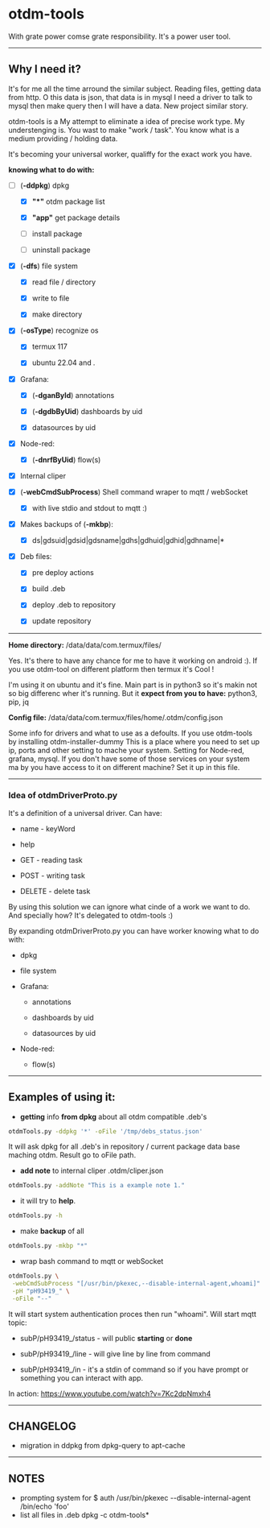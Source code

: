 # otdm-tools

With grate power comse grate responsibility. It's a power user tool.

---

## Why I need it?

It's for me all the time arround the similar subject. Reading files, getting data from http. O this data is json, that data is in mysql I need a driver to talk to mysql then make query then I will have a data. New project similar story.

otdm-tools is a My attempt to eliminate a idea of precise work type. My understenging is. You wast to make "work / task". You know what is a medium providing / holding data.

It's becoming your universal worker, qualiffy for the exact work you have.

**knowing what to do with:**

- [ ] (**-ddpkg**) dpkg

  - [x] **"*"** otdm package list

  - [x] **"app"** get package details

  - [ ] install package

  - [ ] uninstall package

- [x] (**-dfs**) file system

  - [x] read file / directory

  - [x] write to file

  - [x] make directory

- [x] (**-osType**) recognize os

  - [x] termux 117

  - [x] ubuntu 22.04 and *.*

- [x] Grafana:

  - [x] (**-dganById**) annotations

  - [x] (**-dgdbByUid**) dashboards by uid

  - [x] datasources by uid

- [x] Node-red:

  - [x] (**-dnrfByUid**) flow(s)

- [x] Internal cliper

- [x] (**-webCmdSubProcess**) Shell command wraper to mqtt / webSocket

  - [x] with live stdio and stdout to mqtt :)

- [x] Makes backups of (**-mkbp**):

  - [x] ds|gdsuid|gdsid|gdsname|gdhs|gdhuid|gdhid|gdhname|*

- [x] Deb files:

  - [x] pre deploy actions

  - [x] build .deb

  - [x] deploy .deb to repository

  - [x] update repository

---

**Home directory:** /data/data/com.termux/files/

Yes. It's there to have any chance for me to have it working on android :). If you use otdm-tool on different platform then termux it's Cool !

I'm using it on ubuntu and it's fine. Main part is in python3 so it's makin not so big differenc wher it's running. But it **expect from you to have:** python3, pip, jq

**Config file:** /data/data/com.termux/files/home/.otdm/config.json

Some info for drivers and what to use as a defoults. If you use otdm-tools by installing otdm-installer-dummy This is a place where you need to set up ip, ports and other setting to mache your system.  Setting for Node-red, grafana, mysql. If you don't have some of those services on your system ma by you have access to it on different machine? Set it up in this file.

---

### Idea of otdmDriverProto.py

It's a definition of a universal driver. Can have:

- name - keyWord

- help

- GET - reading task

- POST - writing task

- DELETE - delete task

By using this solution we can ignore what cinde of a work we want to do. And specially how? It's delegated to otdm-tools :)

By expanding otdmDriverProto.py you can have worker knowing what to do with:

- dpkg

- file system

- Grafana:

  - annotations

  - dashboards by uid

  - datasources by uid

- Node-red:

  - flow(s)

---

## Examples of using it:

* **getting** info **from dpkg** about all otdm compatible .deb's

```bash
otdmTools.py -ddpkg '*' -oFile '/tmp/debs_status.json'
```

It will ask dpkg for all .deb's in repository / current package data base maching otdm. Result go to oFile path.

* **add note** to internal cliper .otdm/cliper.json

```bash
otdmTools.py -addNote "This is a example note 1."
```

- it will try to **help**.

```bash
otdmTools.py -h
```

- make **backup** of all

```bash
otdmTools.py -mkbp "*"
```

* wrap bash command to mqtt or webSocket

```bash
otdmTools.py \
 -webCmdSubProcess "[/usr/bin/pkexec,--disable-internal-agent,whoami]" \
 -pH "pH93419_" \
 -oFile "--"
```

It will start system authentication proces then run "whoami". Will start mqtt topic:

- subP/pH93419_/status - will public **starting** or **done**

- subP/pH93419_/line - will give line by line from command

- subP/pH93419_/in - it's a stdin of command so if you have prompt or something you can interact with app.

In action: https://www.youtube.com/watch?v=7Kc2dpNmxh4

---

## CHANGELOG

* migration in ddpkg from dpkg-query to apt-cache

---

## NOTES

- prompting system for $ auth /usr/bin/pkexec --disable-internal-agent /bin/echo 'foo'
- list all files in .deb
  dpkg -c otdm-tools*
